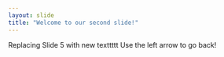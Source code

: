 ```yaml
---
layout: slide
title: "Welcome to our second slide!"
---
```

Replacing Slide 5 with new texttttt
Use the left arrow to go back!
